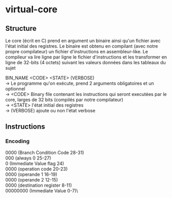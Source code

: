# virtual-core

## Structure

Le core (écrit en C) prend en argument un binaire ainsi qu'un fichier avec l'état initial des registres. Le binaire est obtenu en compilant (avec notre propre compilateur) un fichier d'instructions en assembleur-like. Le compileur va lire ligne par ligne le fichier d'instructions et les transformer en ligne de 32-bits (4 octets) suivant les valeurs données dans les tableaux du sujet

BIN_NAME \<CODE\> \<STATE\> (VERBOSE)\
-> Le programme qu'on exécute, prend 2 arguments obligatoires et un optionnel\
-> \<CODE\> Binary file contenant les instructions qui seront executées par le core, larges de 32 bits (compilés par notre compilateur)\
-> \<STATE\> l'état initial des registres\
-> (VERBOSE) ajoute ou non l'état verbose

## Instructions

### Encoding

0000        (Branch Condition Code 28-31)\
000         (always 0 25-27)\
0           (Immediate Value flag 24)\
0000        (operation code 20-23)\
0000        (operande 1 16-19)\
0000        (operande 2 12-15)\
0000        (destination register 8-11)\
00000000    (Immediate Value 0-7)\
